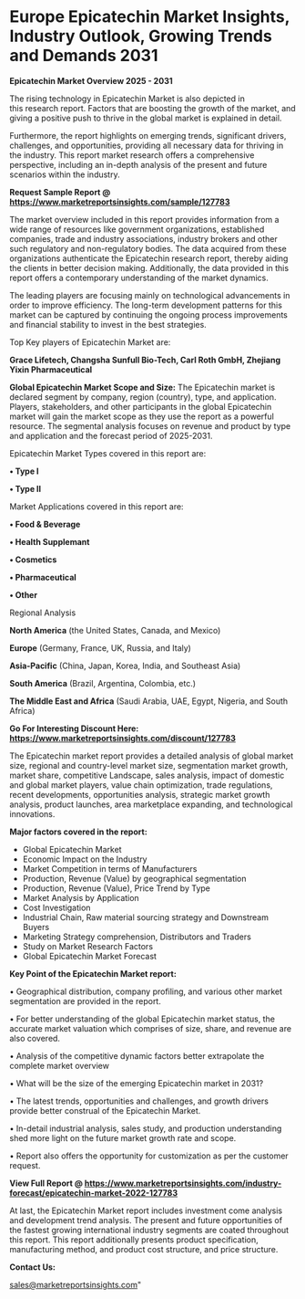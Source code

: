  # Europe Epicatechin Market Insights, Industry Outlook, Growing Trends and Demands 2031

<Strong> Epicatechin Market Overview 2025 - 2031</strong>

The rising technology in Epicatechin Market is also depicted in this research report. Factors that are boosting the growth of the market, and giving a positive push to thrive in the global market is explained in detail.

Furthermore, the report highlights on emerging trends, significant drivers, challenges, and opportunities, providing all necessary data for thriving in the industry. This report market research offers a comprehensive perspective, including an in-depth analysis of the present and future scenarios within the industry.

<strong>Request Sample Report @ <a href=https://www.marketreportsinsights.com/sample/127783>https://www.marketreportsinsights.com/sample/127783</a></strong>

The market overview included in this report provides information from a wide range of resources like government organizations, established companies, trade and industry associations, industry brokers and other such regulatory and non-regulatory bodies. The data acquired from these organizations authenticate the Epicatechin research report, thereby aiding the clients in better decision making. Additionally, the data provided in this report offers a contemporary understanding of the market dynamics.

The leading players are focusing mainly on technological advancements in order to improve efficiency. The long-term development patterns for this market can be captured by continuing the ongoing process improvements and financial stability to invest in the best strategies.

Top Key players of Epicatechin Market are:

<strong>Grace Lifetech, Changsha Sunfull Bio-Tech, Carl Roth GmbH, Zhejiang Yixin Pharmaceutical</strong>

<strong><b>Global Epicatechin Market Scope and Size:</b></strong>
The Epicatechin market is declared segment by company, region (country), type, and application. Players, stakeholders, and other participants in the global Epicatechin market will gain the market scope as they use the report as a powerful resource. The segmental analysis focuses on revenue and product by type and application and the forecast period of 2025-2031.

Epicatechin Market Types covered in this report are:

<strong>• Type I

• Type II</strong>

Market Applications covered in this report are:

<strong>• Food & Beverage

• Health Supplemant

• Cosmetics

• Pharmaceutical

• Other</strong> 

Regional Analysis

<strong>North America</strong> (the United States, Canada, and Mexico)

<strong>Europe</strong> (Germany, France, UK, Russia, and Italy)

<strong>Asia-Pacific</strong> (China, Japan, Korea, India, and Southeast Asia)

<strong>South America</strong> (Brazil, Argentina, Colombia, etc.)

<strong>The Middle East and Africa</strong> (Saudi Arabia, UAE, Egypt, Nigeria, and South Africa)

<strong>Go For Interesting Discount Here: <a href=https://www.marketreportsinsights.com/discount/127783>https://www.marketreportsinsights.com/discount/127783</a></strong>

The Epicatechin market report provides a detailed analysis of global market size, regional and country-level market size, segmentation market growth, market share, competitive Landscape, sales analysis, impact of domestic and global market players, value chain optimization, trade regulations, recent developments, opportunities analysis, strategic market growth analysis, product launches, area marketplace expanding, and technological innovations.

<strong><b>Major factors covered in the report:</b></strong>
<ul>
  <li>Global Epicatechin Market </li>
  <li>Economic Impact on the Industry</li>
  <li>Market Competition in terms of Manufacturers</li>
  <li>Production, Revenue (Value) by geographical segmentation</li>
  <li>Production, Revenue (Value), Price Trend by Type</li>
  <li>Market Analysis by Application</li>
  <li>Cost Investigation</li>
  <li>Industrial Chain, Raw material sourcing strategy and Downstream Buyers</li>
  <li>Marketing Strategy comprehension, Distributors and Traders</li>
  <li>Study on Market Research Factors</li>
  <li>Global Epicatechin Market Forecast</li>
</ul>

<strong><b>Key Point of the Epicatechin Market report:</b></strong>

• Geographical distribution, company profiling, and various other market segmentation are provided in the report.

• For better understanding of the global Epicatechin market status, the accurate market valuation which comprises of size, share, and revenue are also covered.

• Analysis of the competitive dynamic factors better extrapolate the complete market overview

• What will be the size of the emerging Epicatechin market in 2031?

• The latest trends, opportunities and challenges, and growth drivers provide better construal of the Epicatechin Market.

• In-detail industrial analysis, sales study, and production understanding shed more light on the future market growth rate and scope.

• Report also offers the opportunity for customization as per the customer request.

<strong><b>View Full Report @ <a href=https://www.marketreportsinsights.com/industry-forecast/epicatechin-market-2022-127783>https://www.marketreportsinsights.com/industry-forecast/epicatechin-market-2022-127783</a></b></strong>


At last, the Epicatechin Market report includes investment come analysis and development trend analysis. The present and future opportunities of the fastest growing international industry segments are coated throughout this report. This report additionally presents product specification, manufacturing method, and product cost structure, and price structure.

<strong>Contact Us:</strong>

sales@marketreportsinsights.com"
